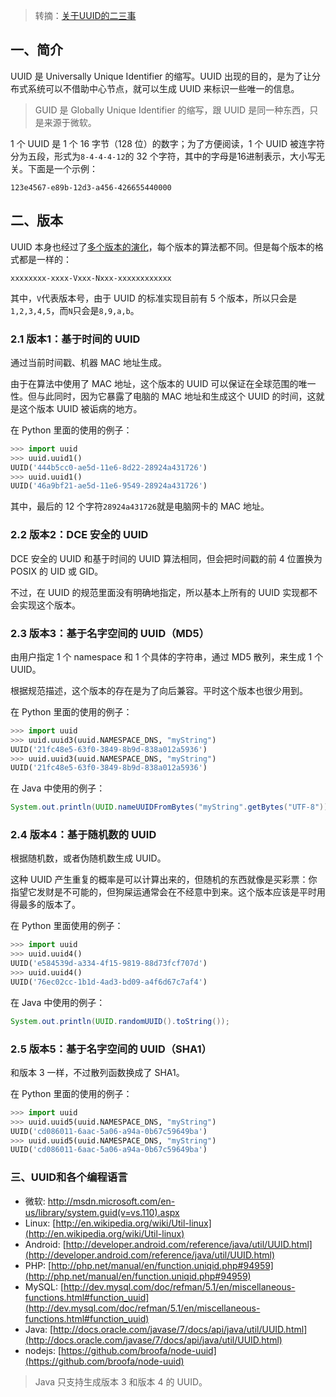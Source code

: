 > 转摘：[关于UUID的二三事](https://www.jianshu.com/p/d77f3ef0868a)

## 一、简介

UUID 是 Universally Unique Identifier 的缩写。UUID 出现的目的，是为了让分布式系统可以不借助中心节点，就可以生成 UUID 来标识一些唯一的信息。

> GUID 是 Globally Unique Identifier 的缩写，跟 UUID 是同一种东西，只是来源于微软。

1 个 UUID 是 1 个 16 字节（128 位）的数字；为了方便阅读，1 个 UUID 被连字符分为五段，形式为`8-4-4-4-12`的 32 个字符，其中的字母是16进制表示，大小写无关。下面是一个示例：

```
123e4567-e89b-12d3-a456-426655440000
```

## 二、版本

UUID 本身也经过了[多个版本的演化](https://en.wikipedia.org/wiki/Universally_unique_identifier)，每个版本的算法都不同。但是每个版本的格式都是一样的：

```
xxxxxxxx-xxxx-Vxxx-Nxxx-xxxxxxxxxxxx
```

其中，`V`代表版本号，由于 UUID 的标准实现目前有 5 个版本，所以只会是`1,2,3,4,5`，而`N`只会是`8,9,a,b`。

### 2.1 版本1：基于时间的 UUID

通过当前时间戳、机器 MAC 地址生成。

由于在算法中使用了 MAC 地址，这个版本的 UUID 可以保证在全球范围的唯一性。但与此同时，因为它暴露了电脑的 MAC 地址和生成这个 UUID 的时间，这就是这个版本 UUID 被诟病的地方。

在 Python 里面的使用的例子：

```Python
>>> import uuid
>>> uuid.uuid1()
UUID('444b5cc0-ae5d-11e6-8d22-28924a431726')
>>> uuid.uuid1()
UUID('46a9bf21-ae5d-11e6-9549-28924a431726')
```

其中，最后的 12 个字符`28924a431726`就是电脑网卡的 MAC 地址。

### 2.2 版本2：DCE 安全的 UUID

DCE 安全的 UUID 和基于时间的 UUID 算法相同，但会把时间戳的前 4 位置换为 POSIX 的 UID 或 GID。

不过，在 UUID 的规范里面没有明确地指定，所以基本上所有的 UUID 实现都不会实现这个版本。

### 2.3 版本3：基于名字空间的 UUID（MD5）

由用户指定 1 个 namespace 和 1 个具体的字符串，通过 MD5 散列，来生成 1 个 UUID。

根据规范描述，这个版本的存在是为了向后兼容。平时这个版本也很少用到。

在 Python 里面的使用的例子：

```Python
>>> import uuid
>>> uuid.uuid3(uuid.NAMESPACE_DNS, "myString")
UUID('21fc48e5-63f0-3849-8b9d-838a012a5936')
>>> uuid.uuid3(uuid.NAMESPACE_DNS, "myString")
UUID('21fc48e5-63f0-3849-8b9d-838a012a5936')
```

在 Java 中使用的例子：

```Java
System.out.println(UUID.nameUUIDFromBytes("myString".getBytes("UTF-8")).toString());
```

### 2.4 版本4：基于随机数的 UUID

根据随机数，或者伪随机数生成 UUID。

这种 UUID 产生重复的概率是可以计算出来的，但随机的东西就像是买彩票：你指望它发财是不可能的，但狗屎运通常会在不经意中到来。这个版本应该是平时用得最多的版本了。

在 Python 里面使用的例子：

```Python
>>> import uuid
>>> uuid.uuid4()
UUID('e584539d-a334-4f15-9819-88d73fcf707d')
>>> uuid.uuid4()
UUID('76ec02cc-1b1d-4ad3-bd09-a4f6d67c7af4')
```

在 Java 中使用的例子：

```Java
System.out.println(UUID.randomUUID().toString());
```

### 2.5 版本5：基于名字空间的 UUID（SHA1）

和版本 3 一样，不过散列函数换成了 SHA1。

在 Python 里面的使用的例子：

```Python
>>> import uuid
>>> uuid.uuid5(uuid.NAMESPACE_DNS, "myString")
UUID('cd086011-6aac-5a06-a94a-0b67c59649ba')
>>> uuid.uuid5(uuid.NAMESPACE_DNS, "myString")
UUID('cd086011-6aac-5a06-a94a-0b67c59649ba')
```

### 三、UUID和各个编程语言

* 微软: [http://msdn.microsoft.com/en-us/library/system.guid(v=vs.110).aspx ](http://msdn.microsoft.com/en-us/library/system.guid(v=vs.110).aspx)
* Linux: [http://en.wikipedia.org/wiki/Util-linux](http://en.wikipedia.org/wiki/Util-linux)
* Android: [http://developer.android.com/reference/java/util/UUID.html](http://developer.android.com/reference/java/util/UUID.html)
* PHP: [http://php.net/manual/en/function.uniqid.php#94959](http://php.net/manual/en/function.uniqid.php#94959)
* MySQL: [http://dev.mysql.com/doc/refman/5.1/en/miscellaneous-functions.html#function_uuid](http://dev.mysql.com/doc/refman/5.1/en/miscellaneous-functions.html#function_uuid)
* Java: [http://docs.oracle.com/javase/7/docs/api/java/util/UUID.html](http://docs.oracle.com/javase/7/docs/api/java/util/UUID.html)
* nodejs: [https://github.com/broofa/node-uuid](https://github.com/broofa/node-uuid)

> Java 只支持生成版本 3 和版本 4 的 UUID。

